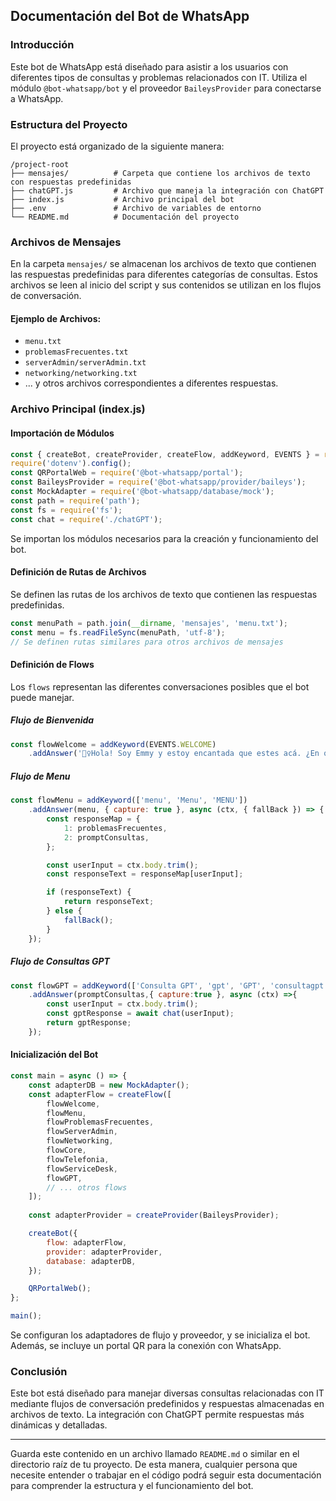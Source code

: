 ## Documentación del Bot de WhatsApp

### Introducción

Este bot de WhatsApp está diseñado para asistir a los usuarios con diferentes tipos de consultas y problemas relacionados con IT. Utiliza el módulo `@bot-whatsapp/bot` y el proveedor `BaileysProvider` para conectarse a WhatsApp.

### Estructura del Proyecto

El proyecto está organizado de la siguiente manera:

```
/project-root
├── mensajes/          # Carpeta que contiene los archivos de texto con respuestas predefinidas
├── chatGPT.js         # Archivo que maneja la integración con ChatGPT
├── index.js           # Archivo principal del bot
├── .env               # Archivo de variables de entorno
└── README.md          # Documentación del proyecto
```

### Archivos de Mensajes

En la carpeta `mensajes/` se almacenan los archivos de texto que contienen las respuestas predefinidas para diferentes categorías de consultas. Estos archivos se leen al inicio del script y sus contenidos se utilizan en los flujos de conversación.

#### Ejemplo de Archivos:

- `menu.txt`
- `problemasFrecuentes.txt`
- `serverAdmin/serverAdmin.txt`
- `networking/networking.txt`
- ... y otros archivos correspondientes a diferentes respuestas.

### Archivo Principal (index.js)

#### Importación de Módulos

```javascript
const { createBot, createProvider, createFlow, addKeyword, EVENTS } = require('@bot-whatsapp/bot');
require('dotenv').config();
const QRPortalWeb = require('@bot-whatsapp/portal');
const BaileysProvider = require('@bot-whatsapp/provider/baileys');
const MockAdapter = require('@bot-whatsapp/database/mock');
const path = require('path');
const fs = require('fs');
const chat = require('./chatGPT');
```

Se importan los módulos necesarios para la creación y funcionamiento del bot.

#### Definición de Rutas de Archivos

Se definen las rutas de los archivos de texto que contienen las respuestas predefinidas.

```javascript
const menuPath = path.join(__dirname, 'mensajes', 'menu.txt');
const menu = fs.readFileSync(menuPath, 'utf-8');
// Se definen rutas similares para otros archivos de mensajes
```

#### Definición de Flows

Los `flows` representan las diferentes conversaciones posibles que el bot puede manejar.

##### Flujo de Bienvenida

```javascript
const flowWelcome = addKeyword(EVENTS.WELCOME)
    .addAnswer('🙋‍♀️Hola! Soy Emmy y estoy encantada que estes acá. ¿En que puedo ayudarte?\nPara empezar escribi *Menu*');
```

##### Flujo de Menu

```javascript
const flowMenu = addKeyword(['menu', 'Menu', 'MENU'])
    .addAnswer(menu, { capture: true }, async (ctx, { fallBack }) => {
        const responseMap = {
            1: problemasFrecuentes,
            2: promptConsultas,
        };

        const userInput = ctx.body.trim();
        const responseText = responseMap[userInput];

        if (responseText) {
            return responseText;
        } else {
            fallBack();
        }
    });
```

##### Flujo de Consultas GPT

```javascript
const flowGPT = addKeyword(['Consulta GPT', 'gpt', 'GPT', 'consultagpt', 'Consulta GPT', 'Consultagpt'])
    .addAnswer(promptConsultas,{ capture:true }, async (ctx) =>{
        const userInput = ctx.body.trim();
        const gptResponse = await chat(userInput);
        return gptResponse;
    });
```

#### Inicialización del Bot

```javascript
const main = async () => {
    const adapterDB = new MockAdapter();
    const adapterFlow = createFlow([
        flowWelcome, 
        flowMenu,
        flowProblemasFrecuentes,
        flowServerAdmin,
        flowNetworking,
        flowCore,
        flowTelefonia,
        flowServiceDesk,
        flowGPT,
        // ... otros flows
    ]);
    
    const adapterProvider = createProvider(BaileysProvider);

    createBot({
        flow: adapterFlow,
        provider: adapterProvider,
        database: adapterDB,
    });

    QRPortalWeb();
};

main();
```

Se configuran los adaptadores de flujo y proveedor, y se inicializa el bot. Además, se incluye un portal QR para la conexión con WhatsApp.

### Conclusión

Este bot está diseñado para manejar diversas consultas relacionadas con IT mediante flujos de conversación predefinidos y respuestas almacenadas en archivos de texto. La integración con ChatGPT permite respuestas más dinámicas y detalladas.

---

Guarda este contenido en un archivo llamado `README.md` o similar en el directorio raíz de tu proyecto. De esta manera, cualquier persona que necesite entender o trabajar en el código podrá seguir esta documentación para comprender la estructura y el funcionamiento del bot.
